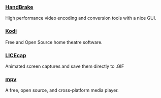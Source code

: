 ### [HandBrake](http://handbrake.fr/)

High performance video encoding and conversion tools with a nice GUI.

### [Kodi](https://kodi.tv/)

Free and Open Source home theatre software.

### [LICEcap](http://www.cockos.com/licecap/)

Animated screen captures and save them directly to .GIF

### [mpv](http://mpv.io/)

A free, open source, and cross-platform media player.

